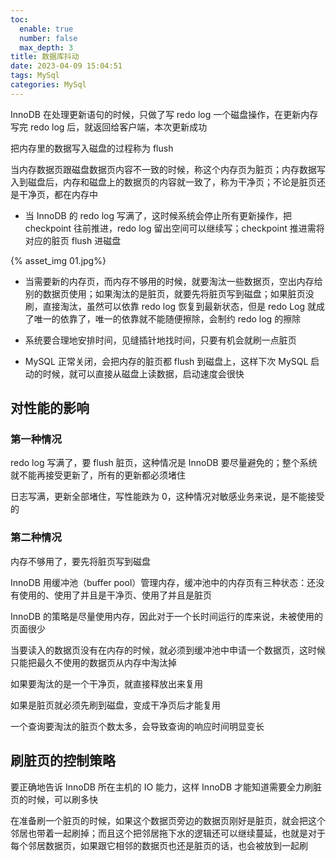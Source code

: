 ```yaml
---
toc:
  enable: true
  number: false
  max_depth: 3
title: 数据库抖动
date: 2023-04-09 15:04:51
tags: MySql
categories: MySql
---
```


InnoDB 在处理更新语句的时候，只做了写 redo log 一个磁盘操作，在更新内存写完 redo log 后，就返回给客户端，本次更新成功

把内存里的数据写入磁盘的过程称为 flush

当内存数据页跟磁盘数据页内容不一致的时候，称这个内存页为脏页；内存数据写入到磁盘后，内存和磁盘上的数据页的内容就一致了，称为干净页；不论是脏页还是干净页，都在内存中

- 当 InnoDB 的 redo log 写满了，这时候系统会停止所有更新操作，把 checkpoint 往前推进，redo log 留出空间可以继续写；checkpoint 推进需将对应的脏页 flush 进磁盘

{% asset_img 01.jpg%}

- 当需要新的内存页，而内存不够用的时候，就要淘汰一些数据页，空出内存给别的数据页使用；如果淘汰的是脏页，就要先将脏页写到磁盘；如果脏页没刷，直接淘汰，虽然可以依靠 redo log 恢复到最新状态，但是 redo Log 就成了唯一的依靠了，唯一的依靠就不能随便擦除，会制约 redo log 的擦除

- 系统要合理地安排时间，见缝插针地找时间，只要有机会就刷一点脏页

- MySQL 正常关闭，会把内存的脏页都 flush 到磁盘上，这样下次 MySQL 启动的时候，就可以直接从磁盘上读数据，启动速度会很快

## 对性能的影响

### 第一种情况

redo log 写满了，要 flush 脏页，这种情况是 InnoDB 要尽量避免的；整个系统就不能再接受更新了，所有的更新都必须堵住

日志写满，更新全部堵住，写性能跌为 0，这种情况对敏感业务来说，是不能接受的

### 第二种情况

内存不够用了，要先将脏页写到磁盘

InnoDB 用缓冲池（buffer pool）管理内存，缓冲池中的内存页有三种状态：还没有使用的、使用了并且是干净页、使用了并且是脏页

InnoDB 的策略是尽量使用内存，因此对于一个长时间运行的库来说，未被使用的页面很少

当要读入的数据页没有在内存的时候，就必须到缓冲池中申请一个数据页，这时候只能把最久不使用的数据页从内存中淘汰掉

如果要淘汰的是一个干净页，就直接释放出来复用

如果是脏页就必须先刷到磁盘，变成干净页后才能复用

一个查询要淘汰的脏页个数太多，会导致查询的响应时间明显变长

## 刷脏页的控制策略

要正确地告诉 InnoDB 所在主机的 IO 能力，这样 InnoDB 才能知道需要全力刷脏页的时候，可以刷多快

在准备刷一个脏页的时候，如果这个数据页旁边的数据页刚好是脏页，就会把这个邻居也带着一起刷掉；而且这个把邻居拖下水的逻辑还可以继续蔓延，也就是对于每个邻居数据页，如果跟它相邻的数据页也还是脏页的话，也会被放到一起刷